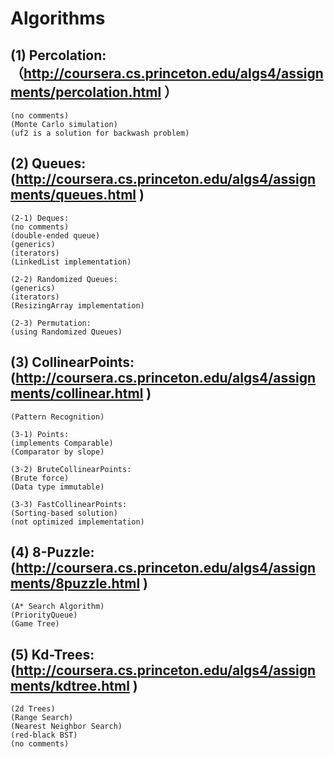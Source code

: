 # Algorithms

## (1) Percolation:（http://coursera.cs.princeton.edu/algs4/assignments/percolation.html ）

    (no comments)
    (Monte Carlo simulation)
    (uf2 is a solution for backwash problem)

## (2) Queues:(http://coursera.cs.princeton.edu/algs4/assignments/queues.html )

    (2-1) Deques:
    (no comments)
    (double-ended queue)
    (generics)
    (iterators)
    (LinkedList implementation)
  
    (2-2) Randomized Queues:
    (generics)
    (iterators)
    (ResizingArray implementation)
    
    (2-3) Permutation:
    (using Randomized Queues)
    
## (3) CollinearPoints:(http://coursera.cs.princeton.edu/algs4/assignments/collinear.html ) 

    (Pattern Recognition)

    (3-1) Points:
    (implements Comparable)
    (Comparator by slope)

    (3-2) BruteCollinearPoints:
    (Brute force)
    (Data type immutable)

    (3-3) FastCollinearPoints:
    (Sorting-based solution)
    (not optimized implementation)

## (4) 8-Puzzle:(http://coursera.cs.princeton.edu/algs4/assignments/8puzzle.html )

    (A* Search Algorithm)
    (PriorityQueue)
    (Game Tree)

## (5) Kd-Trees:(http://coursera.cs.princeton.edu/algs4/assignments/kdtree.html )

	(2d Trees)
	(Range Search)
	(Nearest Neighbor Search)
	(red-black BST)
	(no comments)



